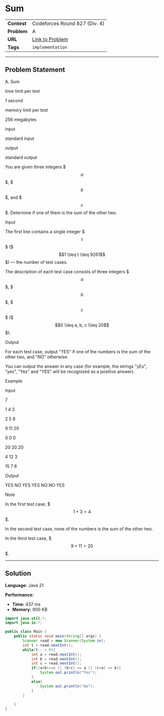 # Sum

| | |
| :--- | :--- |
| **Contest** | Codeforces Round 827 (Div. 4) |
| **Problem** | A |
| **URL** | [Link to Problem](https://codeforces.com/contest/1742/problem/A) |
| **Tags** | `implementation` |

---

## Problem Statement

A. Sum

time limit per test

1 second

memory limit per test

256 megabytes

input

standard input

output

standard output

You are given three integers $$$a$$$, $$$b$$$, and $$$c$$$. Determine if one of them is the sum of the other two.

Input

The first line contains a single integer $$$t$$$ ($$$1 \\leq t \\leq 9261$$$) — the number of test cases.

The description of each test case consists of three integers $$$a$$$, $$$b$$$, $$$c$$$ ($$$0 \\leq a, b, c \\leq 20$$$).

Output

For each test case, output "YES" if one of the numbers is the sum of the other two, and "NO" otherwise.

You can output the answer in any case (for example, the strings "yEs", "yes", "Yes" and "YES" will be recognized as a positive answer).

Example

Input

7

1 4 3

2 5 8

9 11 20

0 0 0

20 20 20

4 12 3

15 7 8

Output

YES
NO
YES
YES
NO
NO
YES

Note

In the first test case, $$$1 + 3 = 4$$$.

In the second test case, none of the numbers is the sum of the other two.

In the third test case, $$$9 + 11 = 20$$$.

---

## Solution

**Language:** Java 21

**Performance:**
- **Time:** 437 ms
- **Memory:** 900 KB

```java
import java.util.*;
import java.io.*;

public class Main {
    public static void main(String[] args) {
        Scanner read = new Scanner(System.in);
        int t = read.nextInt();
        while(t-- > 0){
            int a = read.nextInt();
            int b = read.nextInt();
            int c = read.nextInt();
            if((a+b)==c || (b+c) == a || (c+a) == b){
                System.out.println("Yes");
            }
            else{
                System.out.println("No");
            }
        }
        
    }
}
```
